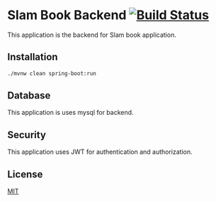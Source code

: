 # Slam Book Backend [![Build Status](https://travis-ci.org/ashwani1218/slam_book_backend.svg?branch=master)](https://travis-ci.org/ashwani1218/slam_book_backend)

This application is the backend for Slam book application.

## Installation


```bash
./mvnw clean spring-boot:run
```

## Database

This application is uses mysql for backend.

## Security

This application uses JWT for authentication and authorization.

## License
[MIT](https://choosealicense.com/licenses/mit/)
